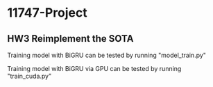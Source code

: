 # 11747-Project

## HW3 Reimplement the SOTA

Training model with BiGRU can be tested by running "model_train.py"

Training model with BiGRU via GPU can be tested by running "train_cuda.py"